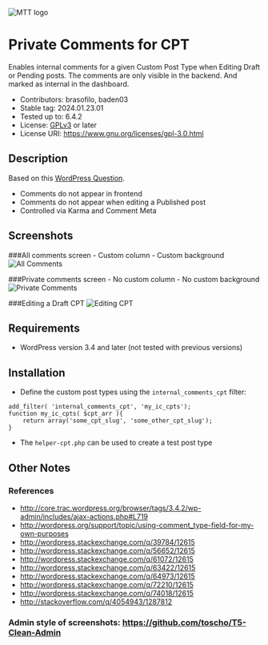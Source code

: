 ![MTT logo](https://raw.github.com/brasofilo/Private-Comments-in-CPT/master/logo.png)

# Private Comments for CPT
Enables internal comments for a given Custom Post Type when Editing Draft or Pending posts. The comments are only visible in the backend. And marked as internal in the dashboard.
* Contributors: brasofilo, baden03
* Stable tag: 2024.01.23.01
* Tested up to: 6.4.2
* License: [GPLv3](https://www.gnu.org/licenses/gpl-3.0.html) or later
* License URI: https://www.gnu.org/licenses/gpl-3.0.html

## Description
Based on this [WordPress Question](http://wordpress.stackexchange.com/q/74018/12615).

 - Comments do not appear in frontend
 - Comments do not appear when editing a Published post
 - Controlled via Karma and Comment Meta

## Screenshots
###All comments screen - Custom column - Custom background
![All Comments](https://raw.github.com/brasofilo/Private-Comments-in-CPT/master/screenshot-1.png)

###Private comments screen - No custom column - No custom background
![Private Comments](https://raw.github.com/brasofilo/Private-Comments-in-CPT/master/screenshot-2.png)

###Editing a Draft CPT
![Editing CPT](https://raw.github.com/brasofilo/Private-Comments-in-CPT/master/screenshot-3.png)

## Requirements
* WordPress version 3.4 and later (not tested with previous versions)

## Installation
 - Define the custom post types using the `internal_comments_cpt` filter:
```
add_filter( 'internal_comments_cpt', 'my_ic_cpts');
function my_ic_cpts( $cpt_arr ){
	return array('some_cpt_slug', 'some_other_cpt_slug');
}
```
 - The `helper-cpt.php` can be used to create a test post type

## Other Notes
### References
 - http://core.trac.wordpress.org/browser/tags/3.4.2/wp-admin/includes/ajax-actions.php#L719
 - http://wordpress.org/support/topic/using-comment_type-field-for-my-own-purposes
 - http://wordpress.stackexchange.com/q/39784/12615
 - http://wordpress.stackexchange.com/q/56652/12615
 - http://wordpress.stackexchange.com/q/61072/12615
 - http://wordpress.stackexchange.com/q/63422/12615
 - http://wordpress.stackexchange.com/q/64973/12615
 - http://wordpress.stackexchange.com/q/72210/12615
 - http://wordpress.stackexchange.com/q/74018/12615
 - http://stackoverflow.com/q/4054943/1287812

### Admin style of screenshots: https://github.com/toscho/T5-Clean-Admin